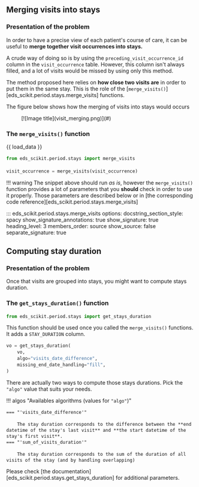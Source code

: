 ## Merging visits into stays

### Presentation of the problem

In order to have a precise view of each patient's course of care, it can be useful to **merge together visit occurrences into stays.**

A crude way of doing so is by using the `preceding_visit_occurrence_id` column in the `visit_occurrence` table. However, this column isn't always filled, and a lot of visits would be missed by using only this method.

The method proposed here relies on **how close two visits are** in order to put them in the same stay. This is the role of the [`merge_visits()`][eds_scikit.period.stays.merge_visits] functions.

The figure below shows how the merging of visits into stays would occurs

<figure markdown>
  [![Image title](visit_merging.png)](#)
  <figcaption></figcaption>
</figure>

### The `merge_visits()` function

{{ load_data }}

```python
from eds_scikit.period.stays import merge_visits

visit_occurrence = merge_visits(visit_occurrence)
```

!!! warning
     The snippet above should run *as is*, however the `merge_visits()` function provides a lot of parameters that you **should** check in order to use it properly. Those parameters are described below or in [the corresponding code reference][eds_scikit.period.stays.merge_visits]

::: eds_scikit.period.stays.merge_visits
    options:
         docstring_section_style: spacy
         show_signature_annotations: true
         show_signature: true
         heading_level: 3
         members_order: source
         show_source: false
         separate_signature: true

## Computing stay duration

### Presentation of the problem

Once that visits are grouped into stays, you might want to compute stays duration.

### The `get_stays_duration()` function

```python
from eds_scikit.period.stays import get_stays_duration
```

This function should be used once you called the `merge_visits()` functions. It adds a `STAY_DURATION` column.

```python
vo = get_stays_duration(
    vo,
    algo="visits_date_difference",
    missing_end_date_handling="fill",
)
```

There are actually two ways to compute those stays durations. Pick the `"algo"` value that suits your needs.

!!! algos "Availables algorithms (values for `"algo"`)"

	=== "'visits_date_difference'"

        The stay duration corresponds to the difference between the **end datetime of the stay's last visit** and **the start datetime of the stay's first visit**.
    === "'sum_of_visits_duration'"

        The stay duration corresponds to the sum of the duration of all visits of the stay (and by handling overlapping)

Please check [the documentation][eds_scikit.period.stays.get_stays_duration] for additional parameters.
